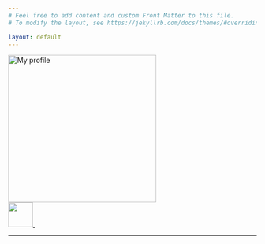 ```yaml
---
# Feel free to add content and custom Front Matter to this file.
# To modify the layout, see https://jekyllrb.com/docs/themes/#overriding-theme-defaults

layout: default
---
```

<!-- ![alt text]() -->
<div class="center">
  <a href="#">
    <img src="{% link assets/photo.jpg %}" alt="My profile" width="300">
  </a>
  <br>
  <div class="social-icons">
    <a href="{{ site.social.fb.target }}" alt="Facebook profile">
      <img src="{% link assets/Untitled.png %}" width="50">
    </a>
    <a><img></a>
  </div>
</div>

---
